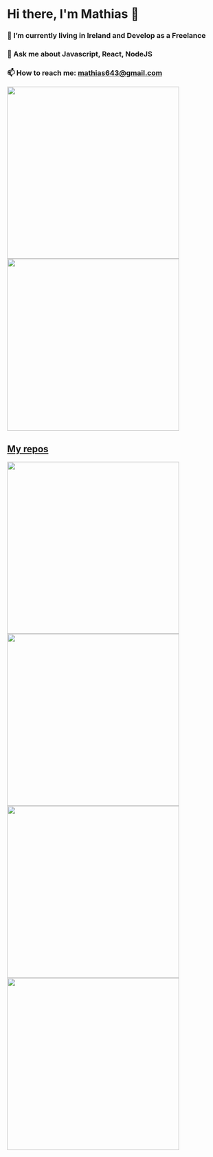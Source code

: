 # Hi there, I'm Mathias 👋

### 🔭 I’m currently living in Ireland and Develop as a Freelance
### 💬 Ask me about Javascript, React, NodeJS
### 📫 How to reach me: mathias643@gmail.com

<p align="left">
  <a href="https://github.com/mapodesta"><img width="400" src="https://github-readme-stats.vercel.app/api?username=mapodesta&show_icons=true&theme=nord">
  <a href="https://github.com/mapodesta"><img width="400" src="https://github-readme-stats.vercel.app/api/top-langs/?username=mapodesta&hide=html,scss,css&langs_count=10&layout=compact&theme=nord">
</p>
    
## My repos
    
<p align="left">
  
   <a href="https://github.com/mapodesta/ecommerce-pay"><img width="400" src="https://github-readme-stats.vercel.app/api/pin/?username=mapodesta&repo=ecommerce-pay&langs_count=5&layout=compact&theme=nord">
  <a href="https://github.com/mapodesta/productserver"><img width="400" src="https://github-readme-stats.vercel.app/api/pin/?username=mapodesta&card_height=300&&repo=productserver&langs_count=5&layout=compact&theme=nord">
  <a href="https://github.com/mapodesta/drinksfinder"><img width="400" src="https://github-readme-stats.vercel.app/api/pin/?username=mapodesta&repo=drinksfinder&layout=compact&theme=nord">
  <a href="https://github.com/mapodesta/songsfinder "><img width="400" src="https://github-readme-stats.vercel.app/api/pin/?username=mapodesta&repo=songsfinder &hide=html,scss,css&langs_count=10&layout=compact&theme=nord">
</p>  

<!--
**mapodesta/mapodesta** is a ✨ _special_ ✨ repository because its `README.md` (this file) appears on your GitHub profile.

